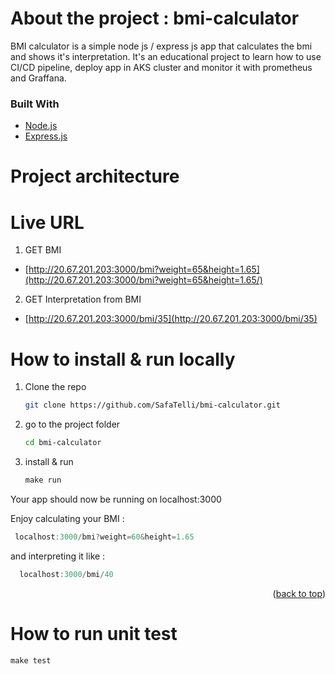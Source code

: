 # About the project : bmi-calculator
BMI calculator is a simple node js / express js app  that calculates the bmi and shows it's interpretation.
It's an educational project to learn how to use CI/CD pipeline, deploy app in AKS cluster and monitor it with prometheus and Graffana.

### Built With

* [Node.js](https://nodejs.org/)
* [Express.js](https://expressjs.com/)

# Project architecture
# Live URL 
1. GET BMI 
  * [http://20.67.201.203:3000/bmi?weight=65&height=1.65](http://20.67.201.203:3000/bmi?weight=65&height=1.65/)
2. GET Interpretation from BMI
  * [http://20.67.201.203:3000/bmi/35](http://20.67.201.203:3000/bmi/35)
   
# How to install & run locally
1. Clone the repo
   ```sh
   git clone https://github.com/SafaTelli/bmi-calculator.git
   ```
2. go to the project folder
   ```sh
   cd bmi-calculator
   ```
3. install & run
   ```js
   make run
   ```
Your app should now be running on localhost:3000

Enjoy calculating your BMI :

  ```js
   localhost:3000/bmi?weight=60&height=1.65
   ```
and interpreting it like  : 
```js
  localhost:3000/bmi/40
   ```

<p align="right">(<a href="#top">back to top</a>)</p>

# How to run unit test
   ```js
   make test
   ```

